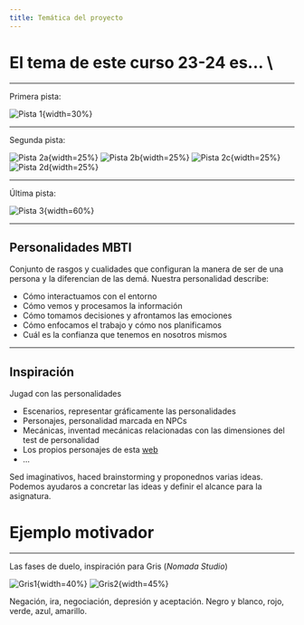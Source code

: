 ```yaml
---
title: Temática del proyecto
---
```


# El tema de este curso 23-24 es... \

---

Primera pista:

![Pista 1](personalidad.png){width=30%}

---

Segunda pista:

![Pista 2a](consul.png){width=25%}
![Pista 2b](logico.png){width=25%}
![Pista 2c](protagonista.png){width=25%}
![Pista 2d](virtuoso.png){width=25%}

---

Última pista: 

![Pista 3](dimensiones.png){width=60%}

---

## Personalidades MBTI

Conjunto de rasgos y cualidades que configuran la manera de ser de una persona y la diferencian de las demá.
Nuestra personalidad describe:

- Cómo interactuamos con el entorno
- Cómo vemos y procesamos la información
- Cómo tomamos decisiones y afrontamos las emociones
- Cómo enfocamos el trabajo y cómo nos planificamos 
- Cuál es la confianza que tenemos en nosotros mismos

---

## Inspiración

Jugad con las personalidades

- Escenarios, representar gráficamente las personalidades
- Personajes, personalidad marcada en NPCs
- Mecánicas, inventad mecánicas relacionadas con las dimensiones del test de personalidad
- Los propios personajes de esta [web](https://www.16personalities.com/es)
- ...

Sed imaginativos, haced brainstorming y proponednos varias ideas.
Podemos ayudaros a concretar las ideas y definir el alcance para la asignatura.



# Ejemplo motivador

---

Las fases de duelo, inspiración para Gris (*Nomada Studio*)

![Gris1](gris1.jpeg){width=40%}
![Gris2](gris2.jpg){width=45%}

Negación, ira, negociación, depresión y aceptación.
Negro y blanco, rojo, verde, azul, amarillo.
